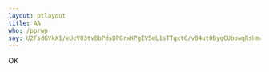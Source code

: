 ```yaml
---
layout: ptlayout
title: AA
who: /pprwp
say: U2FsdGVkX1/eUcV03tvBbPdsDPGrxKPgEV5eL1sTTqxtC/v84ut0ByqCUbowqRsHmcP23jBG9C3nzvy8RVM0PhSrk0mQxUHS6jLHsPFJaVaP5+V7on+gvu8tiDzbyUddJzaOUaVgH1c5l+CWQhxwEzyt2T8mJfEF5grxkB6UPfItvKN50EmjHt9I86p7LU+A8ZLLE+wBaYQVmEf8RsKEXg==
---
```

OK
